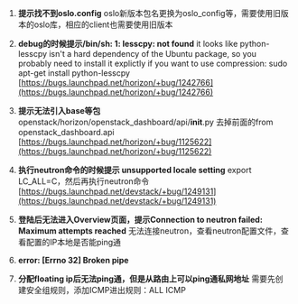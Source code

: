 

1. **提示找不到oslo.config**
oslo新版本包名更换为oslo_config等，需要使用旧版本的oslo库，相应的client也需要使用旧版本

2. **debug的时候提示/bin/sh: 1: lesscpy: not found**
it looks like python-lesscpy isn't a hard dependency of the Ubuntu package, so you probably need to install it explictly if you want to use compression:
sudo apt-get install python-lesscpy
[https://bugs.launchpad.net/horizon/+bug/1242766](https://bugs.launchpad.net/horizon/+bug/1242766)

3. **提示无法引入base等包**
openstack/horizon/openstack_dashboard/api/__init__.py
去掉前面的from openstack_dashboard.api
[https://bugs.launchpad.net/horizon/+bug/1125622](https://bugs.launchpad.net/horizon/+bug/1125622)

4. **执行neutron命令的时候提示 unsupported locale setting**
export LC_ALL=C，然后再执行neutron命令
[https://bugs.launchpad.net/devstack/+bug/1249131](https://bugs.launchpad.net/devstack/+bug/1249131)

5. **登陆后无法进入Overview页面，提示Connection to neutron failed: Maximum attempts reached**
无法连接neutron，查看neutron配置文件，查看配置的IP本地是否能ping通


6. **error: [Errno 32] Broken pipe**


7. **分配floating ip后无法ping通，但是从路由上可以ping通私网地址**
需要先创建安全组规则，添加ICMP进出规则：ALL ICMP
